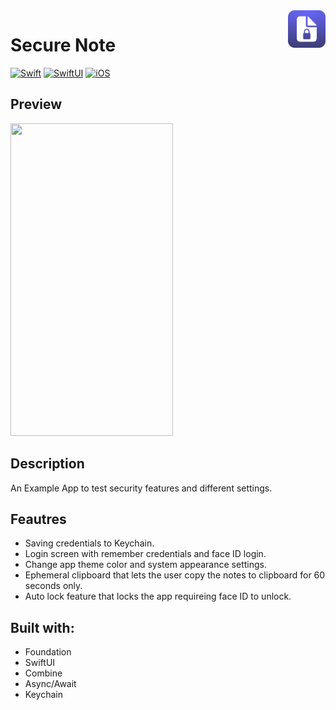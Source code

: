 <!-- HEADER -->
<img src="./Preview/AppIcon.png" width="60" align="right"/>
<h1> Secure Note </h1>

[![Swift](https://img.shields.io/badge/Swift-5.0-orange.svg?longCache=true&style=flat&logo=swift)][Swift]
[![SwiftUI](https://img.shields.io/badge/SwiftUI-3.0-blue.svg?longCache=true&style=flat&logo=swift&logoColor=blue)][SwiftUI]
[![iOS](https://img.shields.io/badge/iOS-16.0+-lightgrey.svg?longCache=true&?style=flat&logo=apple)][iOS]





<!-- BODY -->

## Preview

<p align="left">
	<img src="./Preview/iphone-preview.gif" width="260" height="500"/>
</p>


## Description
An Example App to test security features and different settings.

## Feautres

- Saving credentials to Keychain.
- Login screen with remember credentials and face ID login.
- Change app theme color and system appearance settings.
- Ephemeral clipboard that lets the user copy the notes to clipboard for 60 seconds only.
- Auto lock feature that locks the app requireing face ID to unlock.

## Built with:
- Foundation
- SwiftUI
- Combine
- Async/Await
- Keychain




<!-- FOOTER -->
<!-- Permanent links -->
[Swift]: https://www.swift.org
[SwiftUI]: https://developer.apple.com/documentation/swiftui/
[iOS]: https://developer.apple.com/ios/
